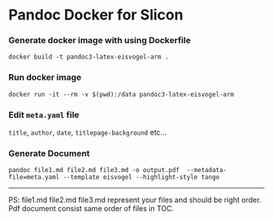 # Pandoc Docker for Slicon

### Generate docker image with using Dockerfile

`docker build -t pandoc3-latex-eisvogel-arm .`

### Run docker image

`docker run -it --rm -v $(pwd):/data pandoc3-latex-eisvogel-arm`

### Edit `meta.yaml` file 

`title`, `author`, `date`, `titlepage-background` etc... 
    
### Generate Document 

`pandoc file1.md file2.md file3.md -o output.pdf  --metadata-file=meta.yaml --template eisvogel --highlight-style tango`

---
 PS: file1.md file2.md file3.md represent your files and should be right order. Pdf document consist same order of files in TOC.

